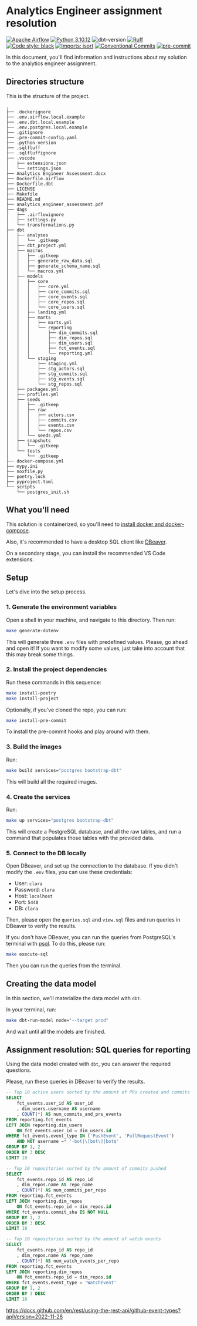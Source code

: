 # Analytics Engineer assignment resolution

[![Apache Airflow](https://img.shields.io/badge/Apache%20Airflow-2.6.3-green.svg?logo=apacheairflow)](https://airflow.apache.org/docs/apache-airflow/2.6.3/index.html) [![Python 3.10.12](https://img.shields.io/badge/python-3.10.12-blue.svg?labelColor=%23FFE873&logo=python)](https://www.python.org/downloads/release/python-31012/) ![dbt-version](https://img.shields.io/badge/dbt-version?style=flat&logo=dbt&label=1.5&link=https%3A%2F%2Fdocs.getdbt.com%2Fdocs%2Fintroduction)
[![Ruff](https://img.shields.io/endpoint?url=https://raw.githubusercontent.com/astral-sh/ruff/main/assets/badge/v2.json)](https://docs.astral.sh/ruff/) [![Code style: black](https://img.shields.io/badge/code%20style-black-000000.svg)](https://black.readthedocs.io/en/stable/) [![Imports: isort](https://img.shields.io/badge/%20imports-isort-%231674b1?style=flat&labelColor=ef8336)](https://pycqa.github.io/isort/)
[![Conventional Commits](https://img.shields.io/badge/Conventional%20Commits-1.0.0-%23FE5196?logo=conventionalcommits&logoColor=white)](https://conventionalcommits.org) [![pre-commit](https://img.shields.io/badge/pre--commit-enabled-brightgreen?logo=pre-commit)](https://pre-commit.com/)

In this document, you'll find information and instructions about my solution to the analytics engineer assignment.

## Directories structure

This is the structure of the project.

```text
.
├── .dockerignore
├── .env.airflow.local.example
├── .env.dbt.local.example
├── .env.postgres.local.example
├── .gitignore
├── .pre-commit-config.yaml
├── .python-version
├── .sqlfluff
├── .sqlfluffignore
├── .vscode
│   ├── extensions.json
│   └── settings.json
├── Analytics Engineer Assessment.docx
├── Dockerfile.airflow
├── Dockerfile.dbt
├── LICENSE
├── Makefile
├── README.md
├── analytics_engineer_assessment.pdf
├── dags
│   ├── .airflowignore
│   ├── settings.py
│   └── transformations.py
├── dbt
│   ├── analyses
│   │   └── .gitkeep
│   ├── dbt_project.yml
│   ├── macros
│   │   ├── .gitkeep
│   │   ├── generate_raw_data.sql
│   │   ├── generate_schema_name.sql
│   │   └── macros.yml
│   ├── models
│   │   ├── core
│   │   │   ├── core.yml
│   │   │   ├── core_commits.sql
│   │   │   ├── core_events.sql
│   │   │   ├── core_repos.sql
│   │   │   └── core_users.sql
│   │   ├── landing.yml
│   │   ├── marts
│   │   │   ├── marts.yml
│   │   │   └── reporting
│   │   │       ├── dim_commits.sql
│   │   │       ├── dim_repos.sql
│   │   │       ├── dim_users.sql
│   │   │       ├── fct_events.sql
│   │   │       └── reporting.yml
│   │   └── staging
│   │       ├── staging.yml
│   │       ├── stg_actors.sql
│   │       ├── stg_commits.sql
│   │       ├── stg_events.sql
│   │       └── stg_repos.sql
│   ├── packages.yml
│   ├── profiles.yml
│   ├── seeds
│   │   ├── .gitkeep
│   │   ├── raw
│   │   │   ├── actors.csv
│   │   │   ├── commits.csv
│   │   │   ├── events.csv
│   │   │   └── repos.csv
│   │   └── seeds.yml
│   ├── snapshots
│   │   └── .gitkeep
│   └── tests
│       └── .gitkeep
├── docker-compose.yml
├── mypy.ini
├── noxfile.py
├── poetry.lock
├── pyproject.toml
└── scripts
    └── postgres_init.sh
```

## What you'll need

This solution is containerized, so you'll need to [install docker and docker-compose](https://docs.docker.com/get-docker/).

Also, it's recommended to have a desktop SQL client like [DBeaver](https://dbeaver.io/download/).

On a secondary stage, you can install the recommended VS Code extensions.

## Setup

Let's dive into the setup process.

### 1. Generate the environment variables

Open a shell in your machine, and navigate to this directory. Then run:

```bash
make generate-dotenv
```

This will generate three `.env` files with predefined values. Please, go ahead and open it! If you want to modify some values, just take into account that this may break some things.

### 2. Install the project dependencies

Run these commands in this sequence:

```bash
make install-poetry
make install-project
```

Optionally, if you've cloned the repo, you can run:

```bash
make install-pre-commit
```

To install the pre-commit hooks and play around with them.

### 3. Build the images

Run:

```bash
make build services="postgres bootstrap-dbt"
```

This will build all the required images.

### 4. Create the services

Run:

```bash
make up services="postgres bootstrap-dbt"
```

This will create a PostgreSQL database, and all the raw tables, and run a command that populates those tables with the provided data.

### 5. Connect to the DB locally

Open DBeaver, and set up the connection to the database. If you didn't modify the `.env` files, you can use these credentials:

- User: `clara`
- Password: `clara`
- Host: `localhost`
- Port: `5440`
- DB: `clara`

Then, please open the `queries.sql` and `view.sql` files and run queries in DBeaver to verify the results.

If you don't have DBeaver, you can run the queries from PostgreSQL's terminal with [psql](https://www.postgresql.org/docs/14/app-psql.html). To do this, please run:

```bash
make execute-sql
```

Then you can run the queries from the terminal.

## Creating the data model

In this section, we'll materialize the data model with `dbt`.

In your terminal, run:

```bash
make dbt-run-model node="--target prod"
```

And wait until all the models are finished.

## Assignment resolution: SQL queries for reporting

Using the data model created with `dbt`, you can answer the required questions.

Please, run these queries in DBeaver to verify the results.

```sql
-- Top 10 active users sorted by the amount of PRs created and commits pushed
SELECT
    fct_events.user_id AS user_id
    , dim_users.username AS username
    , COUNT(*) AS num_commits_and_prs_events
FROM reporting.fct_events
LEFT JOIN reporting.dim_users
    ON fct_events.user_id = dim_users.id
WHERE fct_events.event_type IN ('PushEvent', 'PullRequestEvent')
    AND NOT username ~* '-bot|\[bot\]|bot$'
GROUP BY 1, 2
ORDER BY 3 DESC
LIMIT 10
```

```sql
-- Top 10 repositories sorted by the amount of commits pushed
SELECT
    fct_events.repo_id AS repo_id
    , dim_repos.name AS repo_name
    , COUNT(*) AS num_commits_per_repo
FROM reporting.fct_events
LEFT JOIN reporting.dim_repos
    ON fct_events.repo_id = dim_repos.id
WHERE fct_events.commit_sha IS NOT NULL
GROUP BY 1, 2
ORDER BY 3 DESC
LIMIT 10
```

```sql
-- Top 10 repositories sorted by the amount of watch events
SELECT
    fct_events.repo_id AS repo_id
    , dim_repos.name AS repo_name
    , COUNT(*) AS num_watch_events_per_repo
FROM reporting.fct_events
LEFT JOIN reporting.dim_repos
    ON fct_events.repo_id = dim_repos.id
WHERE fct_events.event_type = 'WatchEvent'
GROUP BY 1, 2
ORDER BY 3 DESC
LIMIT 10
```

<https://docs.github.com/en/rest/using-the-rest-api/github-event-types?apiVersion=2022-11-28>
